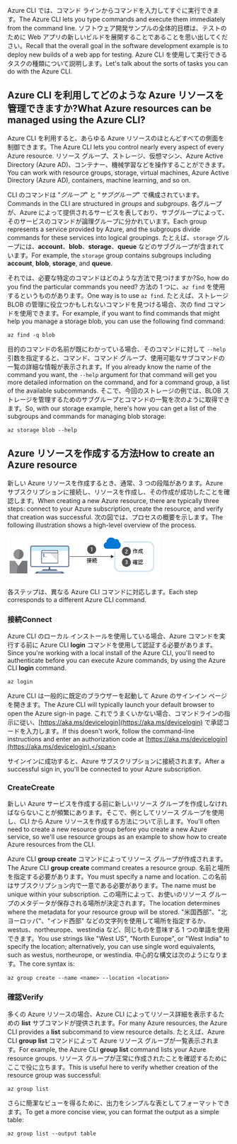 <span data-ttu-id="88c17-101">Azure CLI では、コマンド ラインからコマンドを入力してすぐに実行できます。</span><span class="sxs-lookup"><span data-stu-id="88c17-101">The Azure CLI lets you type commands and execute them immediately from the command line.</span></span> <span data-ttu-id="88c17-102">ソフトウェア開発サンプルの全体的目標は、テストのために Web アプリの新しいビルドを展開することであることを思い出してください。</span><span class="sxs-lookup"><span data-stu-id="88c17-102">Recall that the overall goal in the software development example is to deploy new builds of a web app for testing.</span></span> <span data-ttu-id="88c17-103">Azure CLI を使用して実行できるタスクの種類について説明します。</span><span class="sxs-lookup"><span data-stu-id="88c17-103">Let's talk about the sorts of tasks you can do with the Azure CLI.</span></span>

## <a name="what-azure-resources-can-be-managed-using-the-azure-cli"></a><span data-ttu-id="88c17-104">Azure CLI を利用してどのような Azure リソースを管理できますか?</span><span class="sxs-lookup"><span data-stu-id="88c17-104">What Azure resources can be managed using the Azure CLI?</span></span>

<span data-ttu-id="88c17-105">Azure CLI を利用すると、あらゆる Azure リソースのほとんどすべての側面を制御できます。</span><span class="sxs-lookup"><span data-stu-id="88c17-105">The Azure CLI lets you control nearly every aspect of every Azure resource.</span></span> <span data-ttu-id="88c17-106">リソース グループ、ストレージ、仮想マシン、Azure Active Directory (Azure AD)、コンテナー、機械学習などを操作することができます。</span><span class="sxs-lookup"><span data-stu-id="88c17-106">You can work with resource groups, storage, virtual machines, Azure Active Directory (Azure AD), containers, machine learning, and so on.</span></span>

<span data-ttu-id="88c17-107">CLI のコマンドは "_グループ_" と "_サブグループ_" で構成されています。</span><span class="sxs-lookup"><span data-stu-id="88c17-107">Commands in the CLI are structured in _groups_ and _subgroups_.</span></span> <span data-ttu-id="88c17-108">各グループが、Azure によって提供されるサービスを表しており、サブグループによって、そのサービスのコマンドが論理グループに分かれています。</span><span class="sxs-lookup"><span data-stu-id="88c17-108">Each group represents a service provided by Azure, and the subgroups divide commands for these services into logical groupings.</span></span> <span data-ttu-id="88c17-109">たとえば、`storage` グループには、**account**、**blob**、**storage**、**queue** などのサブグループが含まれています。</span><span class="sxs-lookup"><span data-stu-id="88c17-109">For example, the `storage` group contains subgroups including **account**, **blob**, **storage**, and **queue**.</span></span>

<span data-ttu-id="88c17-110">それでは、必要な特定のコマンドはどのような方法で見つけますか?</span><span class="sxs-lookup"><span data-stu-id="88c17-110">So, how do you find the particular commands you need?</span></span> <span data-ttu-id="88c17-111">方法の 1 つに、`az find` を使用するというものがあります。</span><span class="sxs-lookup"><span data-stu-id="88c17-111">One way is to use `az find`.</span></span> <span data-ttu-id="88c17-112">たとえば、ストレージ BLOB の管理に役立つかもしれないコマンドを見つける場合、次の find コマンドを使用できます。</span><span class="sxs-lookup"><span data-stu-id="88c17-112">For example, if you want to find commands that might help you manage a storage blob, you can use the following find command:</span></span>

```azurecli
az find -q blob
```

<span data-ttu-id="88c17-113">目的のコマンドの名前が既にわかっている場合、そのコマンドに対して `--help` 引数を指定すると、コマンド、コマンド グループ、使用可能なサブコマンドの一覧の詳細な情報が表示されます。</span><span class="sxs-lookup"><span data-stu-id="88c17-113">If you already know the name of the command you want, the `--help` argument for that command will get you more detailed information on the command, and for a command group, a list of the available subcommands.</span></span> <span data-ttu-id="88c17-114">そこで、今回のストレージの例では、BLOB ストレージを管理するためのサブグループとコマンドの一覧を次のように取得できます。</span><span class="sxs-lookup"><span data-stu-id="88c17-114">So, with our storage example, here's how you can get a list of the subgroups and commands for managing blob storage:</span></span>

```azurecli
az storage blob --help
```

## <a name="how-to-create-an-azure-resource"></a><span data-ttu-id="88c17-115">Azure リソースを作成する方法</span><span class="sxs-lookup"><span data-stu-id="88c17-115">How to create an Azure resource</span></span>

<span data-ttu-id="88c17-116">新しい Azure リソースを作成するとき、通常、3 つの段階があります。Azure サブスクリプションに接続し、リソースを作成し、その作成が成功したことを確認します。</span><span class="sxs-lookup"><span data-stu-id="88c17-116">When creating a new Azure resource, there are typically three steps: connect to your Azure subscription, create the resource, and verify that creation was successful.</span></span> <span data-ttu-id="88c17-117">次の図では、プロセスの概要を示します。</span><span class="sxs-lookup"><span data-stu-id="88c17-117">The following illustration shows a high-level overview of the process.</span></span>

![コマンド ライン インターフェイスを使用して Azure リソースを作成する手順を示す図。](../media/4-create-resources-overview.png)

<span data-ttu-id="88c17-119">各ステップは、異なる Azure CLI コマンドに対応します。</span><span class="sxs-lookup"><span data-stu-id="88c17-119">Each step corresponds to a different Azure CLI command.</span></span>

### <a name="connect"></a><span data-ttu-id="88c17-120">接続</span><span class="sxs-lookup"><span data-stu-id="88c17-120">Connect</span></span>

<span data-ttu-id="88c17-121">Azure CLI のローカル インストールを使用している場合、Azure コマンドを実行する前に Azure CLI **login** コマンドを使用して認証する必要があります。</span><span class="sxs-lookup"><span data-stu-id="88c17-121">Since you're working with a local install of the Azure CLI, you'll need to authenticate before you can execute Azure commands, by using the Azure CLI **login** command.</span></span>

```azurecli
az login
```

<span data-ttu-id="88c17-122">Azure CLI は一般的に既定のブラウザーを起動して Azure のサインイン ページを開きます。</span><span class="sxs-lookup"><span data-stu-id="88c17-122">The Azure CLI will typically launch your default browser to open the Azure sign-in page.</span></span> <span data-ttu-id="88c17-123">これでうまくいかない場合、コマンドラインの指示に従い、[https://aka.ms/devicelogin](https://aka.ms/devicelogin) で承認コードを入力します。</span><span class="sxs-lookup"><span data-stu-id="88c17-123">If this doesn't work, follow the command-line instructions and enter an authorization code at [https://aka.ms/devicelogin](https://aka.ms/devicelogin).</span></span>

<span data-ttu-id="88c17-124">サインインに成功すると、Azure サブスクリプションに接続されます。</span><span class="sxs-lookup"><span data-stu-id="88c17-124">After a successful sign in, you'll be connected to your Azure subscription.</span></span>

### <a name="create"></a><span data-ttu-id="88c17-125">Create</span><span class="sxs-lookup"><span data-stu-id="88c17-125">Create</span></span>

<span data-ttu-id="88c17-126">新しい Azure サービスを作成する前に新しいリソース グループを作成しなければならないことが頻繁にあります。そこで、例としてリソース グループを使用し、CLI から Azure リソースを作成する方法について示します。</span><span class="sxs-lookup"><span data-stu-id="88c17-126">You'll often need to create a new resource group before you create a new Azure service, so we'll use resource groups as an example to show how to create Azure resources from the CLI.</span></span>

<span data-ttu-id="88c17-127">Azure CLI **group create** コマンドによってリソース グループが作成されます。</span><span class="sxs-lookup"><span data-stu-id="88c17-127">The Azure CLI **group create** command creates a resource group.</span></span> <span data-ttu-id="88c17-128">名前と場所を指定する必要があります。</span><span class="sxs-lookup"><span data-stu-id="88c17-128">You must specify a name and location.</span></span> <span data-ttu-id="88c17-129">この名前はサブスクリプション内で一意である必要があります。</span><span class="sxs-lookup"><span data-stu-id="88c17-129">The name must be unique within your subscription.</span></span> <span data-ttu-id="88c17-130">この場所によって、お使いのリソース グループのメタデータが保存される場所が決定されます。</span><span class="sxs-lookup"><span data-stu-id="88c17-130">The location determines where the metadata for your resource group will be stored.</span></span> <span data-ttu-id="88c17-131">"米国西部"、"北ヨーロッパ"、"インド西部" などの文字列を使用して場所を指定するか、westus、northeurope、westindia など、同じものを意味する 1 つの単語を使用できます。</span><span class="sxs-lookup"><span data-stu-id="88c17-131">You use strings like "West US", "North Europe", or "West India" to specify the location; alternatively, you can use single word equivalents, such as westus, northeurope, or westindia.</span></span> <span data-ttu-id="88c17-132">中心的な構文は次のようになります。</span><span class="sxs-lookup"><span data-stu-id="88c17-132">The core syntax is:</span></span>

```azurecli
az group create --name <name> --location <location>
```

### <a name="verify"></a><span data-ttu-id="88c17-133">確認</span><span class="sxs-lookup"><span data-stu-id="88c17-133">Verify</span></span>

<span data-ttu-id="88c17-134">多くの Azure リソースの場合、Azure CLI によってリソース詳細を表示するための **list** サブコマンドが提供されます。</span><span class="sxs-lookup"><span data-stu-id="88c17-134">For many Azure resources, the Azure CLI provides a **list** subcommand to view resource details.</span></span> <span data-ttu-id="88c17-135">たとえば、Azure CLI **group list** コマンドによって Azure リソース グループが一覧表示されます。</span><span class="sxs-lookup"><span data-stu-id="88c17-135">For example, the Azure CLI **group list** command lists your Azure resource groups.</span></span> <span data-ttu-id="88c17-136">リソース グループが正常に作成されたことを確認するためにここで役に立ちます。</span><span class="sxs-lookup"><span data-stu-id="88c17-136">This is useful here to verify whether creation of the resource group was successful:</span></span>

```azurecli
az group list
```

<span data-ttu-id="88c17-137">さらに簡潔なビューを得るために、出力をシンプルな表としてフォーマットできます。</span><span class="sxs-lookup"><span data-stu-id="88c17-137">To get a more concise view, you can format the output as a simple table:</span></span>

```azurecli
az group list --output table
```
